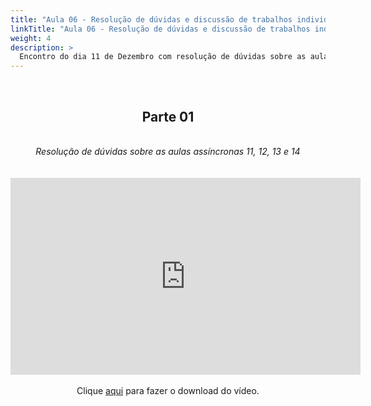 ```yaml
---
title: "Aula 06 - Resolução de dúvidas e discussão de trabalhos individuais"
linkTitle: "Aula 06 - Resolução de dúvidas e discussão de trabalhos individuais"
weight: 4
description: >
  Encontro do dia 11 de Dezembro com resolução de dúvidas sobre as aulas 11, 12, 13 e 14 (assíncronas) e continuação da discussão sobre os trabalhos individuais
---
```


<br>
<div align="center">
<h2>Parte 01</h2>
<br>
<i>Resolução de dúvidas sobre as aulas assíncronas 11, 12, 13 e 14 </i>
<br><br><br>
<iframe width="560" height="315" src="https://www.youtube.com/embed/fgHBLOkRs1A" frameborder="0" allow="accelerometer; autoplay; clipboard-write; encrypted-media; gyroscope; picture-in-picture" allowfullscreen></iframe>
<br><br>
Clique <a href="https://photos.app.goo.gl/QAVPnNMaPtsZYt2e6">aqui</a> para fazer o download do vídeo.
<br><br>

</div>